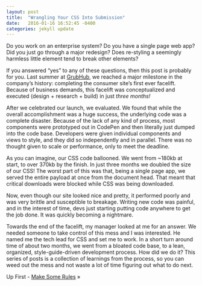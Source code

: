 ```yaml
---
layout: post
title:  "Wrangling Your CSS Into Submission"
date:   2016-01-16 16:52:45 -0400
categories: jekyll update
---
```

Do you work on an enterprise system? Do you have a single page web app? Did you just go through a major redesign? Does re-styling a seemingly harmless little element tend to break other elements?

If you answered “yes” to any of these questions, then this post is probably for you. Last summer at [GrubHub](http://about.grubhub.com/about-us/overview/default.aspx), we reached a major milestone in the company’s history: completing the consumer site’s first ever facelift. Because of business demands, this facelift was conceptualized and executed (design + research + build) in just *three months!*

After we celebrated our launch, we evaluated. We found that while the overall accomplishment was a huge success, the underlying code was a complete disaster. Because of the lack of any kind of process, most components were prototyped out in CodePen and then literally just dumped into the code base. Developers were given individual components and views to style, and they did so independently and in parallel. There was no thought given to scale or performance, only to meet the deadline.

As you can imagine, our CSS code ballooned. We went from ~180kb at start, to over 370kb by the finish. In just three months we doubled the size of our CSS! The worst part of this was that, being a single page app, we served the entire payload at once from the document head. That meant that critical downloads were blocked while CSS was being downloaded.

Now, even though our site looked nice and pretty, it performed poorly and was very brittle and susceptible to breakage. Writing new code was painful, and in the interest of time, devs just starting putting code anywhere to get the job done. It was quickly becoming a nightmare.

Towards the end of the facelift, my manager looked at me for an answer. We needed someone to take control of this mess and I was interested. He named me the tech lead for CSS and set me to work. In a short turn around time of about two months, we went from a bloated code base, to a lean, organized, style-guide-driven development process. How did we do it? This series of posts is a collection of learnings from the process, so you can weed out the mess and not waste a lot of time figuring out what to do next.

Up First - [Make Some Rules](http://www.snailbites.com/blog/making-your-code-standard/) »